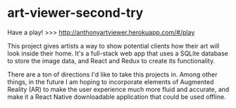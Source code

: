 # art-viewer-second-try

Have a play! >>>
http://anthonyartviewer.herokuapp.com/#/play

This project gives artists a way to show potential clients how their art will look inside their home. It's a full-stack web app that uses a SQLite database to store the image data, and React and Redux to create its functionality.

There are a ton of directions I'd like to take this projects in. Among other things, in the future I am hoping to incorporate elements of Augmented Reality (AR) to make the user experience much more fluid and accurate, and make it a React Native downloadable application that could be used offline.
